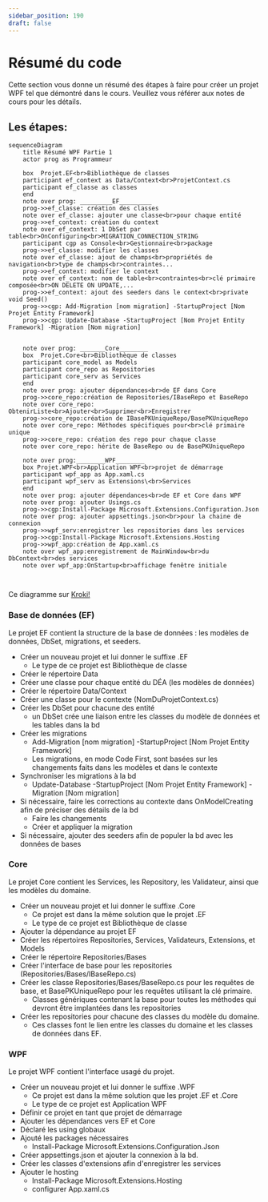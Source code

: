 ```yaml
---
sidebar_position: 190
draft: false
---
```


# Résumé du code

Cette section vous donne un résumé des étapes à faire pour créer un projet WPF tel que démontré dans le cours. 
Veuillez vous référer aux notes de cours pour les détails. 

## Les étapes:

```mermaid
sequenceDiagram
    title Résumé WPF Partie 1
    actor prog as Programmeur
    
    box  Projet.EF<br>Bibliothèque de classes
    participant ef_context as Data/Context<br>ProjetContext.cs
    participant ef_classe as classes
    end
    note over prog: _________EF_________
    prog->>ef_classe: création des classes
    note over ef_classe: ajouter une classe<br>pour chaque entité
    prog->>ef_context: création du context
    note over ef_context: 1 DbSet par table<br>OnConfiguring<br>MIGRATION_CONNECTION_STRING
    participant cgp as Console<br>Gestionnaire<br>package
    prog->>ef_classe: modifier les classes
    note over ef_classe: ajout de champs<br>propriétés de navigation<br>type de champs<br>contraintes...
    prog->>ef_context: modifier le context
    note over ef_context: nom de table<br>contraintes<br>clé primaire composée<br>ON DELETE ON UPDATE,...
    prog->>ef_context: ajout des seeders dans le context<br>private void Seed()
    prog->>cgp: Add-Migration [nom migration] -StartupProject [Nom Projet Entity Framework]
    prog->>cgp: Update-Database -StartupProject [Nom Projet Entity Framework] -Migration [Nom migration]


    note over prog: _______Core________
    box  Projet.Core<br>Bibliothèque de classes
    participant core_model as Models
    participant core_repo as Repositories
    participant core_serv as Services
    end
    note over prog: ajouter dépendances<br>de EF dans Core
    prog->>core_repo:création de Repositories/IBaseRepo et BaseRepo
    note over core_repo: ObtenirListe<br>Ajouter<br>Supprimer<br>Enregistrer
    prog->>core_repo:création de IBasePKUniqueRepo/BasePKUniqueRepo
    note over core_repo: Méthodes spécifiques pour<br>clé primaire unique
    prog->>core_repo: création des repo pour chaque classe
    note over core_repo: hérite de BaseRepo ou de BasePKUniqueRepo

    note over prog:________WPF________
    box Projet.WPF<br>Application WPF<br>projet de démarrage
    participant wpf_app as App.xaml.cs 
    participant wpf_serv as Extensions\<br>Services
    end
    note over prog: ajouter dépendances<br>de EF et Core dans WPF
    note over prog: ajouter Usings.cs
    prog->>cgp:Install-Package Microsoft.Extensions.Configuration.Json
    note over prog: ajouter appsettings.json<br>pour la chaine de connexion
    prog->>wpf_serv:enregistrer les repositories dans les services
    prog->>cgp:Install-Package Microsoft.Extensions.Hosting
    prog->>wpf_app:création de App.xaml.cs
    note over wpf_app:enregistrement de MainWindow<br>du DbContext<br>des services
    note over wpf_app:OnStartup<br>affichage fenêtre initiale



```

Ce diagramme sur [Kroki!](https://kroki.io/mermaid/svg/eNqlVttu4zYQffdXzGML1A721SgCZGM563Z9QZxgH7aLgJbGNrMSyZKU4_2jur-hH-sMadnyLZugfrAocnjmzOHMUA7_LlGl2JNiYUXRAvp56XOE-2rjyqLawJdJHybCeonwoRUMROq1BWP1AoSDCT1pa4GlDavhb6bXwCvP6DtJ__eZvf4oZ7nUfln9Qx4hQ0hz4Ry6YG4YP5VGKA84f0q18rj2jN4TXlzdxneGiZjbiU56fntA5t1NH6iy8FTaI-gVxgi68FT_kv5uGFFpuX19vQPsQmqrjfBSK-J_CL4HbZiLZ116mipVHS1HYHRpIV0KlgEViV1tjt3F6A78lbCdPeOuNv8AvdkUPcsBXszy4G6sSKy5XJRWqgVPDAd39zcPg_Ho6XY8GiW3YTh9uB-M7k7ETBeGZSQEpyPcHTompIS0MRqRfhcLvCBYoTM5l0Qzf7NeITWWojAuwFttrKw2JJLjFSVWchEk4VX_w-ChPWthhSRBXKfTuaRrg9YbZFW6YCc7RRs-wmtORUIkC5aE4AqjXbWJ2o-gl3xOHhKg0eOkd_OQ_PYKrTp-Bw4xQ0sRC-UaJKMiciWI5krLDKZk98uvTTw6sS7cZFl7KKkqQ-585QCK-vUbtKeejrg0oZRSD19HtB7rChJOyB_Qp4LGF22_fzvBfjQZuW9zXc4EVdm70KBJa3RAq9V6rTpvtcWD4mw2GF58V4tJGY2SAHPO7iEPLhhZNJpt7unpJLU9eQnOoV2x5ZSeMv1Jz6k7Q1ZtDNkI6sAhl4hz0o-nzkEdiF_T6Ta70AGxq8FHOhGeARK_Hh8R2OPAeOZRSftZOh_0u4mseDgtDad0fEmUxQUZWbRvYBRITP58VJJOgQlcHU9cZjSkSl_qUAGm2qRUpLTFAbfM01IrA-B5RketOhxjs_HGzLhMZFltrPQhiXaa6rJ-PQjm3AHXqUp350nWbpOWloLmxuQyjUy3UyYWD_mi9CiEtbv-2si5FzN_EiZ0Z4LorEWR020IZ-3q1EzWdN6OPLm_whn__0wlmpynMWOJ_qsQj45uILe7s_c9ZaCcF3nensS7BIYytdrpOX067Bh36lssSNX5w2n1qjPSxqH3weOzi9dFSIBccA5IFRsE3WS4llusLaVasi7u8z5cYLZRa3Vr5l7dkPG9UX3Sjjkeuyf2h0XVOOOjsGvzPdmCvip4z5Ci_CJVpl_CgZX0ddD4kMqOqZ9CjtW2t7O9mM8lCUeBzFFV_5IfkEp6KXJstf4Dw8-h2A)

### Base de données (EF)

Le projet EF contient la structure de la base de données : les modèles de données, DbSet, migrations, et seeders.

- Créer un nouveau projet et lui donner le suffixe .EF
  - Le type de ce projet est Bibliothèque de classe
- Créer le répertoire Data
- Créer une classe pour chaque entité du DÉA (les modèles de données)
- Créer le répertoire Data/Context
- Créer une classe pour le contexte (NomDuProjetContext.cs)
- Créer les DbSet pour chacune des entité 
  - un DbSet crée une liaison entre les classes du modèle de données et les tables dans la bd
- Créer les migrations
  - Add-Migration [nom migration] -StartupProject [Nom Projet Entity Framework]
  - Les migrations, en mode Code First, sont basées sur les changements faits dans les modèles et dans le contexte
- Synchroniser les migrations à la bd
  - Update-Database -StartupProject [Nom Projet Entity Framework] -Migration [Nom migration]
- Si nécessaire, faire les corrections au contexte dans OnModelCreating afin de préciser des détails de la bd
  - Faire les changements
  - Créer et appliquer la migration 
- Si nécessaire, ajouter des seeders afin de populer la bd avec les données de bases

### Core

Le projet Core contient les Services, les Repository, les Validateur, ainsi que les modèles du domaine.

- Créer un nouveau projet et lui donner le suffixe .Core
  - Ce projet est dans la même solution que le projet .EF
  - Le type de ce projet est Bibliothèque de classe
- Ajouter la dépendance au projet EF
- Créer les répertoires Repositories, Services, Validateurs, Extensions, et Models
- Créer le répertoire Repositories/Bases
- Créer l'interface de base pour les repositories (Repositories/Bases/IBaseRepo.cs)
- Créer les classe Repositories/Bases/BaseRepo.cs pour les requêtes de base,  et BasePKUniqueRepo pour les requêtes utilisant la clé primaire.
  - Classes génériques contenant la base pour toutes les méthodes qui devront être implantées dans les repositories
- Créer les repositories pour chacune des classes du modèle du domaine. 
  - Ces classes font le lien entre les classes du domaine et les classes de données dans EF.

### WPF

Le projet WPF contient l'interface usagé du projet.

- Créer un nouveau projet et lui donner le suffixe .WPF
  - Ce projet est dans la même solution que les projet .EF et .Core
  - Le type de ce projet est Application WPF
- Définir ce projet  en tant que projet de démarrage
- Ajouter les dépendances vers EF et Core
- Déclaré les using globaux
- Ajouté les packages nécessaires
  - Install-Package Microsoft.Extensions.Configuration.Json
- Créer appsettings.json et ajouter la connexion à la bd. 
- Créer les classes d'extensions afin d'enregistrer les services
- Ajouter le hosting
  - Install-Package Microsoft.Extensions.Hosting
  - configurer App.xaml.cs